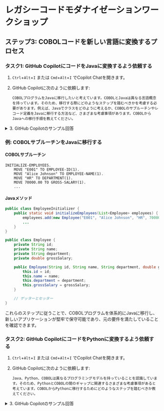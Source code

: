 # レガシーコードモダナイゼーションワークショップ

## ステップ3: COBOLコードを新しい言語に変換するプロセス

### タスク1: GitHub CopilotにコードをJavaに変換するよう依頼する

1. `Ctrl`+`Alt`+`I` または `Cmd`+`Alt`+`I` でCopilot Chatを開きます。

2. GitHub Copilotに次のように依頼します:

   ```plaintext
   COBOLプログラムをJavaに移行したいと考えています。COBOLとJavaは異なる言語概念を持っています。そのため、移行する際にどのようなステップを踏むべきかを考慮する必要があります。例えば、Javaでクラスをどのように考えるか、COBOLのサブルーチンやレコード定義をJavaに移行する方法など、さまざまな考慮事項があります。COBOLからJavaへの移行手順を教えてください。
   ```

<details>
<summary>3. GitHub Copilotのサンプル回答</summary>
COBOLプログラムをJavaに移行するには、元のアプリケーションの機能を維持しながらスムーズに移行するためのいくつかのステップが必要です。以下は、移行のために取るべきステップです:

### 1. **既存のCOBOLコードベースを理解する**
   - **コードベースのインベントリ**: すべてのCOBOLプログラム、スクリプト、および関連ファイルを特定します。
   - **機能の文書化**: 各COBOLプログラムおよびサブルーチンの機能を理解し、文書化します。
   - **依存関係の特定**: 呼び出されるプログラムやデータソースなどの内部および外部の依存関係を特定します。

### 2. **移行の計画**
   - **範囲の定義**: 移行するCOBOLコードベースの部分を決定します。
   - **目標の設定**: 移行の目標を定義します（例: パフォーマンスの向上、保守性の向上）。
   - **ロードマップの作成**: タイムラインとマイルストーンを含む詳細な移行計画を作成します。

### 3. **Javaアーキテクチャの設計**
   - **クラス設計**: COBOLのデータ構造やサブルーチンに対応するクラスやオブジェクトを特定します。
   - **パッケージ構造**: Javaコードをパッケージに整理し、モジュール性を向上させます。
   - **エラーハンドリング**: COBOLのエラーハンドリングとは異なるJavaの例外処理を計画します。

### 4. **データ構造の移行**
   - **COBOLレコードをJavaクラスに変換**: COBOLのレコード定義を適切なフィールドを持つJavaクラスに変換します。
   - **データ型のマッピング**: COBOLのデータ型をJavaのデータ型にマッピングします（例: `PIC X` を `String` に、`PIC 9` を `int` または `BigDecimal` に）。

### 5. **サブルーチンの移行**
   - **COBOLサブルーチンをJavaメソッドに変換**: COBOLのサブルーチンをJavaメソッドに変換します。
   - **メソッドパラメータ**: COBOLの `USING` 句に似た方法でデータを渡すためにメソッドパラメータを使用します。
   - **制御構造**: COBOLの制御構造（例: `PERFORM`, `IF`, `EVALUATE`）をJavaの制御構造（`for`, `if`, `switch`）に変換します。

### 6. **ビジネスロジックの実装**
   - **ビジネスルール**: すべてのビジネスルールとロジックがJavaで正しく実装されていることを確認します。
   - **計算とアルゴリズム**: COBOLの計算とアルゴリズムをJavaに変換します。

### 7. **データアクセスの処理**
   - **ファイルI/O**: COBOLのファイル処理をJavaのファイルI/Oまたはデータベースアクセスに変換します。
   - **データベースアクセス**: データベースとのやり取りにはJDBCやORMフレームワーク（例: Hibernate）を使用します。

### 8. **テストと検証**
   - **ユニットテスト**: 個々のJavaクラスとメソッドのユニットテストを作成します。
   - **統合テスト**: 統合されたJavaアプリケーションが期待通りに動作することを確認します。
   - **ユーザー受け入れテスト**: 移行されたアプリケーションがエンドユーザーの要件を満たしていることを確認します。

### 9. **最適化とリファクタリング**
   - **パフォーマンスチューニング**: Javaコードのパフォーマンスを最適化します。
   - **コードリファクタリング**: 読みやすさと保守性を向上させるためにコードをリファクタリングします。

### 10. **デプロイとメンテナンス**
   - **デプロイ計画**: Javaアプリケーションのデプロイ計画を作成します。
   - **ドキュメント化**: 新しいJavaコードベースを文書化し、開発チームにトレーニングを提供します。
   - **継続的なメンテナンス**: Javaアプリケーションの継続的なメンテナンスとサポートを計画します。

</details>

### 例: COBOLサブルーチンをJavaに移行する

#### COBOLサブルーチン
```cobol
INITIALIZE-EMPLOYEES.
    MOVE "E001" TO EMPLOYEE-ID(1).
    MOVE "Alice Johnson" TO EMPLOYEE-NAME(1).
    MOVE "HR" TO DEPARTMENT(1).
    MOVE 70000.00 TO GROSS-SALARY(1).
    ...
```

#### Javaメソッド
```java
public class EmployeeInitializer {
    public static void initializeEmployees(List<Employee> employees) {
        employees.add(new Employee("E001", "Alice Johnson", "HR", 70000.00));
        ...
    }
}

public class Employee {
    private String id;
    private String name;
    private String department;
    private double grossSalary;

    public Employee(String id, String name, String department, double grossSalary) {
        this.id = id;
        this.name = name;
        this.department = department;
        this.grossSalary = grossSalary;
    }

    // ゲッターとセッター
}
```

これらのステップに従うことで、COBOLプログラムを体系的にJavaに移行し、新しいアプリケーションが堅牢で保守可能であり、元の要件を満たしていることを確認できます。

### タスク2: GitHub CopilotにコードをPythonに変換するよう依頼する

1. `Ctrl`+`Alt`+`I` または `Cmd`+`Alt`+`I` でCopilot Chatを開きます。

2. GitHub Copilotに次のように依頼します:

   ```plaintext
   Java、Python、COBOLは異なるプログラミングモデルを持っていることを認識しています。そのため、PythonとCOBOLの間のギャップに関連するさまざまな考慮事項があると考えています。COBOLからPythonに移行するためにどのようなステップを踏むべきか教えてください。
   ```
<details>
<summary>3. GitHub Copilotのサンプル回答</summary>
COBOLプログラムをPythonに移行するには、元のアプリケーションの機能を維持しながらスムーズに移行するためのいくつかのステップが必要です。以下は、移行のために取るべきステップです:

### 1. **既存のCOBOLコードベースを理解する**
   - **コードベースのインベントリ**: すべてのCOBOLプログラム、スクリプト、および関連ファイルを特定します。
   - **機能の文書化**: 各COBOLプログラムおよびサブルーチンの機能を理解し、文書化します。
   - **依存関係の特定**: 呼び出されるプログラムやデータソースなどの内部および外部の依存関係を特定します。

### 2. **移行の計画**
   - **範囲の定義**: 移行するCOBOLコードベースの部分を決定します。
   - **目標の設定**: 移行の目標を定義します（例: パフォーマンスの向上、保守性の向上）。
   - **ロードマップの作成**: タイムラインとマイルストーンを含む詳細な移行計画を作成します。

### 3. **Pythonアーキテクチャの設計**
   - **モジュール設計**: COBOLのデータ構造やサブルーチンに対応するモジュールや関数を特定します。
   - **パッケージ構造**: Pythonコードをパッケージに整理し、モジュール性を向上させます。
   - **エラーハンドリング**: COBOLのエラーハンドリングとは異なるPythonの例外処理を計画します。

### 4. **データ構造の移行**
   - **COBOLレコードをPythonクラスに変換**: COBOLのレコード定義を適切な属性を持つPythonクラスに変換します。
   - **データ型のマッピング**: COBOLのデータ型をPythonのデータ型にマッピングします（例: `PIC X` を `str` に、`PIC 9` を `int` または `float` に）。

### 5. **サブルーチンの移行**
   - **COBOLサブルーチンをPython関数に変換**: COBOLのサブルーチンをPython関数に変換します。
   - **関数パラメータ**: COBOLの `USING` 句に似た方法でデータを渡すために関数パラメータを使用します。
   - **制御構造**: COBOLの制御構造（例: `PERFORM`, `IF`, `EVALUATE`）をPythonの制御構造（`for`, `if`, `elif`）に変換します。

### 6. **ビジネスロジックの実装**
   - **ビジネスルール**: すべてのビジネスルールとロジックがPythonで正しく実装されていることを確認します。
   - **計算とアルゴリズム**: COBOLの計算とアルゴリズムをPythonに変換します。

### 7. **データアクセスの処理**
   - **ファイルI/O**: COBOLのファイル処理をPythonのファイルI/Oまたはデータベースアクセスに変換します。
   - **データベースアクセス**: `sqlite3`, `SQLAlchemy`, `pandas` などのライブラリを使用してデータベースとのやり取りを行います。

### 8. **テストと検証**
   - **ユニットテスト**: 個々のPythonクラスと関数のユニットテストを作成します。
   - **統合テスト**: 統合されたPythonアプリケーションが期待通りに動作することを確認します。
   - **ユーザー受け入れテスト**: 移行されたアプリケーションがエンドユーザーの要件を満たしていることを確認します。

### 9. **最適化とリファクタリング**
   - **パフォーマンスチューニング**: Pythonコードのパフォーマンスを最適化します。
   - **コードリファクタリング**: 読みやすさと保守性を向上させるためにコードをリファクタリングします。

### 10. **デプロイとメンテナンス**
   - **デプロイ計画**: Pythonアプリケーションのデプロイ計画を作成します。
   - **ドキュメント化**: 新しいPythonコードベースを文書化し、開発チームにトレーニングを提供します。
   - **継続的なメンテナンス**: Pythonアプリケーションの継続的なメンテナンスとサポートを計画します。

### 例: COBOLサブルーチンをPythonに移行する

#### COBOLサブルーチン
```cobol
INITIALIZE-EMPLOYEES.
    MOVE "E001" TO EMPLOYEE-ID(1).
    MOVE "Alice Johnson" TO EMPLOYEE-NAME(1).
    MOVE "HR" TO DEPARTMENT(1).
    MOVE 70000.00 TO GROSS-SALARY(1).
    ...
```

#### Python関数
```python
class Employee:
    def __init__(self, emp_id, name, department, gross_salary):
        self.emp_id = emp_id
        self.name = name
        self.department = department
        self.gross_salary = gross_salary

def initialize_employees():
    employees = []
    employees.append(Employee("E001", "Alice Johnson", "HR", 70000.00))
    employees.append(Employee("E002", "Bob Smith", "IT", 85000.00))
    employees.append(Employee("E003", "Charlie Brown", "Finance", 60000.00))
    employees.append(Employee("E004", "David Wilson", "Marketing", 75000.00))
    employees.append(Employee("E005", "Eve Davis", "HR", 75000.00))
    return employees

# 使用例
employees = initialize_employees()
for emp in employees:
    print(f"ID: {emp.emp_id}, Name: {emp.name}, Department: {emp.department}, Gross Salary: {emp.gross_salary}")
```

これらのステップに従うことで、COBOLプログラムを体系的にPythonに移行し、新しいアプリケーションが堅牢で保守可能であり、元の要件を満たしていることを確認できます。
</details>
